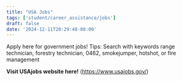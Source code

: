 ```yaml
---
title: "USA Jobs"
tags: ['student/career_assistance/jobs']
draft: false
date: '2024-12-11T20:29:48-08:00'
---
```


Apply here for government jobs! 
    Tips: Search with keywords range technician, forestry technician, 0462, smokejumper, hotshot, or fire management

**Visit USAjobs website here!** (https://www.usajobs.gov/)

